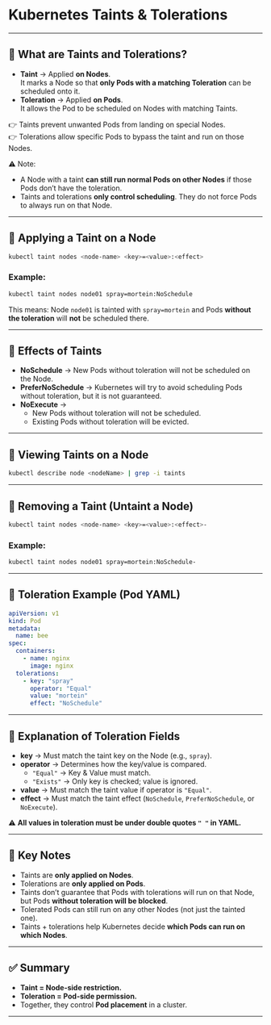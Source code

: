 # Kubernetes Taints & Tolerations

---

## 📌 What are Taints and Tolerations?

- **Taint** → Applied **on Nodes**.  
  It marks a Node so that **only Pods with a matching Toleration** can be scheduled onto it.  
- **Toleration** → Applied **on Pods**.  
  It allows the Pod to be scheduled on Nodes with matching Taints.  

👉 Taints prevent unwanted Pods from landing on special Nodes.  
👉 Tolerations allow specific Pods to bypass the taint and run on those Nodes.  

⚠️ Note:  
- A Node with a taint **can still run normal Pods on other Nodes** if those Pods don’t have the toleration.  
- Taints and tolerations **only control scheduling**. They do not force Pods to always run on that Node.

---

## 📌 Applying a Taint on a Node

```bash
kubectl taint nodes <node-name> <key>=<value>:<effect>
```

### Example:
```bash
kubectl taint nodes node01 spray=mortein:NoSchedule
```

This means: Node `node01` is tainted with `spray=mortein` and Pods **without the toleration** will **not** be scheduled there.

---

## 📌 Effects of Taints

- **NoSchedule** → New Pods without toleration will not be scheduled on the Node.  
- **PreferNoSchedule** → Kubernetes will try to avoid scheduling Pods without toleration, but it is not guaranteed.  
- **NoExecute** →  
  - New Pods without toleration will not be scheduled.  
  - Existing Pods without toleration will be evicted.  

---

## 📌 Viewing Taints on a Node

```bash
kubectl describe node <nodeName> | grep -i taints
```

---

## 📌 Removing a Taint (Untaint a Node)

```bash
kubectl taint nodes <node-name> <key>=<value>:<effect>-
```

### Example:
```bash
kubectl taint nodes node01 spray=mortein:NoSchedule-
```

---

## 📌 Toleration Example (Pod YAML)

```yaml
apiVersion: v1
kind: Pod
metadata:
  name: bee
spec:
  containers:
    - name: nginx
      image: nginx
  tolerations:
    - key: "spray"
      operator: "Equal"
      value: "mortein"
      effect: "NoSchedule"
```

---

## 📌 Explanation of Toleration Fields

- **key** → Must match the taint key on the Node (e.g., `spray`).  
- **operator** → Determines how the key/value is compared.  
  - `"Equal"` → Key & Value must match.  
  - `"Exists"` → Only key is checked; value is ignored.  
- **value** → Must match the taint value if operator is `"Equal"`.  
- **effect** → Must match the taint effect (`NoSchedule`, `PreferNoSchedule`, or `NoExecute`).  

⚠️ **All values in toleration must be under double quotes `" "` in YAML.**

---

## 📌 Key Notes

- Taints are **only applied on Nodes**.  
- Tolerations are **only applied on Pods**.  
- Taints don’t guarantee that Pods with tolerations will run on that Node, but Pods **without toleration will be blocked**.  
- Tolerated Pods can still run on any other Nodes (not just the tainted one).  
- Taints + tolerations help Kubernetes decide **which Pods can run on which Nodes**.

---

## ✅ Summary

- **Taint = Node-side restriction.**  
- **Toleration = Pod-side permission.**  
- Together, they control **Pod placement** in a cluster.  

---